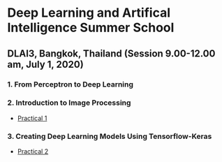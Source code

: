 # Deep Learning and Artifical Intelligence Summer School 

## DLAI3, Bangkok, Thailand (Session 9.00-12.00 am, July 1, 2020)

### 1. From Perceptron to Deep Learning

### 2. Introduction to Image Processing

- [Practical 1](https://github.com/phonamnuaisuk/DLAI/blob/master/1IntroDLAI3(July2020).pdf)

### 3. Creating Deep Learning Models Using Tensorflow-Keras

- [Practical 2](https://github.com/phonamnuaisuk/DLAI/blob/master/1IntroDLAI3(July2020).pdf)

